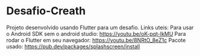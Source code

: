 # Desafio-Creath
Projeto desenvolvido usando Flutter para um desafio.
Links uteis:
Para usar o Android SDK sem o android studio: https://youtu.be/oK-pqt-IkMU
Para rodar o Flutter em seu navegador: https://youtu.be/8NRtO_8eZ1c
Pacote usado: https://pub.dev/packages/splashscreen/install
